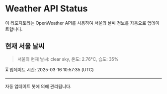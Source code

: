 
# Weather API Status

이 리포지토리는 OpenWeather API를 사용하여 서울의 날씨 정보를 자동으로 업데이트합니다.

## 현재 서울 날씨
> 서울의 현재 날씨: clear sky, 온도: 2.76°C, 습도: 35%

⏳ 업데이트 시간: 2025-03-16 10:57:35 (UTC)

---
자동 업데이트 봇에 의해 관리됩니다.
